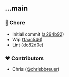 
## ...main


### 🏡 Chore

- Initial commit ([a294b92](https://github.com/stacksjs/ts-cache/commit/a294b92))
- Wip ([faac546](https://github.com/stacksjs/ts-cache/commit/faac546))
- Lint ([dc82d0e](https://github.com/stacksjs/ts-cache/commit/dc82d0e))

### ❤️ Contributors

- Chris ([@chrisbbreuer](https://github.com/chrisbbreuer))

